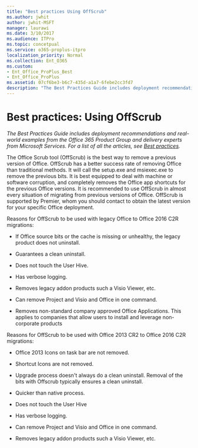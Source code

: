 ```yaml
---
title: "Best practices Using OffScrub"
ms.author: jwhit
author: jwhit-MSFT
manager: laurawi
ms.date: 3/10/2017
ms.audience: ITPro
ms.topic: concetpual
ms.service: o365-proplus-itpro
localization_priority: Normal
ms.collection: Ent_O365
ms.custom: 
- Ent_Office_ProPlus_Best
- Ent_Office_ProPlus
ms.assetid: 07cf6be3-b6c7-435d-a1a7-6febe2cc3fd7
description: "The Best Practices Guide includes deployment recommendations and real-world examples from the Office 365 Product Group and delivery experts from Microsoft Services. For a list of all the articles, see Best practices."
---
```


# Best practices: Using OffScrub

 *The Best Practices Guide includes deployment recommendations and real-world examples from the Office 365 Product Group and delivery experts from Microsoft Services. For a list of all the articles, see [Best practices](best-practices.md).* 
  
The Office Scrub tool (OffScrub) is the best way to remove a previous version of Office. OffScrub has a better success rate of removing Office than traditional methods. It will call the setup.exe and msiexec.exe to remove the previous bits. It is best equipped to deal with machine or software corruption, and completely removes the Office app shortcuts for the previous Office versions. It is recommended to use OffScrub in almost every situation of migrating from previous versions of Office. OffScrub is supported by Premier, whom you should contact to obtain the latest version for your specific Office deployment.
  
Reasons for OffScrub to be used with legacy Office to Office 2016 C2R migrations:
  
- If Office source bits or the cache is missing or unhealthy, the legacy product does not uninstall.
    
- Guarantees a clean uninstall.
    
- Does not touch the User Hive.
    
- Has verbose logging.
    
- Removes legacy addon products such a Visio Viewer, etc.
    
- Can remove Project and Visio and Office in one command.
    
- Removes non-standard company approved Office Applications. This applies to companies that allow users to install and leverage non-corporate products
    
Reasons for OffScrub to be used with Office 2013 CR2 to Office 2016 C2R migrations:
  
- Office 2013 Icons on task bar are not removed.
    
- Shortcut Icons are not removed.
    
- Upgrade process doesn't always do a clean uninstall. Removal of the bits with Offscrub typically ensures a clean uninstall.
    
- Quicker than native process.
    
- Does not touch the User Hive
    
- Has verbose logging.
    
- Can remove Project and Visio and Office in one command.
    
- Removes legacy addon products such a Visio Viewer, etc.
    

